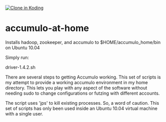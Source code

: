 [![Clone in Koding](http://kbutton.org/clone.png)](http://kbutton.org/user/project)

accumulo-at-home
================

Installs hadoop, zookeeper, and accumulo to $HOME/accumulo_home/bin on Ubuntu 10.04

Simply run:

  driver-1.4.2.sh

There are several steps to getting Accumulo working. This set of scripts is my attempt to provide a working accumulo environment in my home directory. This lets you play with any aspect of the software without needing sudo to change configurations or futzing with different accounts.

The script uses 'jps' to kill existing processes. So, a word of caution. This set of scripts has only been used inside an Ubuntu 10.04 virtual machine with a single user.
